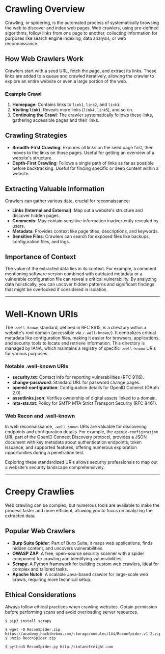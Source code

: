 # Crawling Overview

Crawling, or spidering, is the automated process of systematically browsing the web to discover and index web pages. Web crawlers, using pre-defined algorithms, follow links from one page to another, collecting information for purposes like search engine indexing, data analysis, or web reconnaissance.

## How Web Crawlers Work

Crawlers start with a seed URL, fetch the page, and extract its links. These links are added to a queue and crawled iteratively, allowing the crawler to explore an entire website or even a large portion of the web.

### Example Crawl

1. **Homepage**: Contains links to `link1`, `link2`, and `link3`.
2. **Visiting `link1`**: Reveals more links (`link4`, `link5`), and so on.
3. **Continuing the Crawl**: The crawler systematically follows these links, gathering accessible pages and their links.

## Crawling Strategies

- **Breadth-First Crawling**: Explores all links on the seed page first, then moves to the links on those pages. Useful for getting an overview of a website's structure.
- **Depth-First Crawling**: Follows a single path of links as far as possible before backtracking. Useful for finding specific or deep content within a website.

## Extracting Valuable Information

Crawlers can gather various data, crucial for reconnaissance:

- **Links (Internal and External)**: Map out a website's structure and discover hidden pages.
- **Comments**: May contain sensitive information inadvertently revealed by users.
- **Metadata**: Provides context like page titles, descriptions, and keywords.
- **Sensitive Files**: Crawlers can search for exposed files like backups, configuration files, and logs.

## Importance of Context

The value of the extracted data lies in its context. For example, a comment mentioning software version combined with outdated metadata or a vulnerable configuration file can reveal a critical vulnerability. By analyzing data holistically, you can uncover hidden patterns and significant findings that might be overlooked if considered in isolation.

---------------------------------------------------------------------
# Well-Known URIs

The `.well-known` standard, defined in RFC 8615, is a directory within a website's root domain (accessible via `/.well-known/`). It centralizes critical metadata like configuration files, making it easier for browsers, applications, and security tools to locate and retrieve information. This directory is managed by IANA, which maintains a registry of specific `.well-known` URIs for various purposes.

### Notable .well-known URIs

- **security.txt**: Contact info for reporting vulnerabilities (RFC 9116).
- **change-password**: Standard URL for password change pages.
- **openid-configuration**: Configuration details for OpenID Connect (OAuth 2.0).
- **assetlinks.json**: Verifies ownership of digital assets linked to a domain.
- **mta-sts.txt**: Policy for SMTP MTA Strict Transport Security (RFC 8461).

### Web Recon and .well-known

In web reconnaissance, `.well-known` URIs are valuable for discovering endpoints and configuration details. For example, the `openid-configuration` URI, part of the OpenID Connect Discovery protocol, provides a JSON document with key metadata about authentication endpoints, token issuance, and supported features, offering numerous exploration opportunities during a penetration test.

Exploring these standardized URIs allows security professionals to map out a website's security landscape comprehensively.

---------------------------------------------------------------------

# Creepy Crawlies

Web crawling can be complex, but numerous tools are available to make the process faster and more efficient, allowing you to focus on analyzing the extracted data.

## Popular Web Crawlers

- **Burp Suite Spider**: Part of Burp Suite, it maps web applications, finds hidden content, and uncovers vulnerabilities.
- **OWASP ZAP**: A free, open-source security scanner with a spider component for crawling and identifying vulnerabilities.
- **Scrapy**: A Python framework for building custom web crawlers, ideal for complex and tailored tasks.
- **Apache Nutch**: A scalable Java-based crawler for large-scale web crawls, requiring more technical setup.

## Ethical Considerations

Always follow ethical practices when crawling websites. Obtain permission before performing scans and avoid overloading server resources.

```shell-session
$ pip3 install scrapy
```
```shell-session
$ wget -O ReconSpider.zip https://academy.hackthebox.com/storage/modules/144/ReconSpider.v1.2.zip
$ unzip ReconSpider.zip 
```
```shell-session
$ python3 ReconSpider.py http://inlanefreight.com
```


